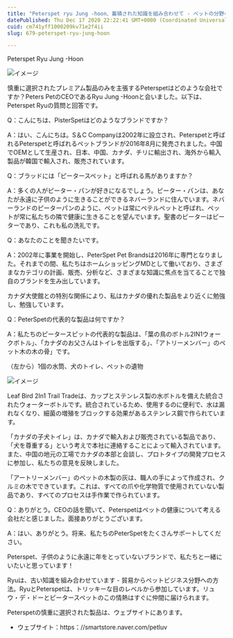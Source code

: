 ```yaml
---
title: "Peterspet ryu Jung -hoon、蓄積された知識を組み合わせて - ペットの分野への方法"
datePublished: Thu Dec 17 2020 22:22:41 GMT+0000 (Coordinated Universal Time)
cuid: cm741yff1000209kv71e2f4ii
slug: 679-peterspet-ryu-jung-hoon

---
```



Peterspet Ryu Jung -Hoon

![イメージ](https://cdn.hashnode.com/res/hashnode/image/upload/v1739494233194/eb8ec54f-fd9d-424c-b0d2-7ee4cc29aa80.jpeg)

慎重に選択されたプレミアム製品のみを主張するPeterspetはどのような会社ですか？Peters PetのCEOであるRyu Jung -Hoonと会いました。以下は、Peterspet Ryuの質問と回答です。

Q：こんにちは、PisterSpetはどのようなブランドですか？

A：はい、こんにちは。S＆C Companyは2002年に設立され、Peterspetと呼ばれるPeterspetと呼ばれるペットブランドが2016年8月に発売されました。中国でOEMとして生産され、日本、中国、カナダ、チリに輸出され、海外から輸入製品が韓国で輸入され、販売されています。

Q：ブラッドには「ピータースペット」と呼ばれる馬がありますか？

A：多くの人がピーター・パンが好きになるでしょう。ピーター・パンは、あなたが永遠に子供のように生きることができるネバーランドに住んでいます。ネバーランドのピーターパンのように、ペットは常にペテルペットと呼ばれ、ペットが常に私たちの隣で健康に生きることを望んでいます。聖書のピーターはピーターであり、これも私の洗礼です。

Q：あなたのことを聞きたいです。

A：2002年に事業を開始し、PeterSpet Pet Brandsは2016年に専門となりました。それまでの間、私たちはホームショッピングMDとして働いており、さまざまなカテゴリの計画、販売、分析など、さまざまな知識に焦点を当てることで独自のブランドを生み出しています。

カナダ大使館との特別な関係により、私はカナダの優れた製品をより近くに勉強し、勉強しています。

Q：PeterSpetの代表的な製品は何ですか？

A：私たちのピータースピットの代表的な製品は、「葉の鳥のボトル2IN1ウォークボトル」、「カナダのお父さんはトイレを出版する」、「アトリーメンバー」のペット木の木の骨」です。

（左から）1個の水筒、犬のトイレ、ペットの遺物

![イメージ](https://cdn.hashnode.com/res/hashnode/image/upload/v1739494235266/a497477d-5aca-4218-a9ef-4d8e775bfcc5.png)

Leaf Bird 2In1 Trail Tradeは、カップとステンレス製の水ボトルを備えた統合されたウォーターボトルです。統合されているため、使用するのに便利で、水は漏れなくなり、細菌の増殖をブロックする効果があるステンレス鋼で作られています。

「カナダの子犬トイレ」は、カナダで輸入および販売されている製品であり、「犬を尊重する」という考えで本社に連絡することによって輸入されています。また、中国の地元の工場でカナダの本部と会談し、プロトタイプの開発プロセスに参加し、私たちの意見を反映しました。

「アートリーメンバー」のペットの木製の灰は、職人の手によって作成され、クルミの木でできています。これは、すべての爪や化学物質で使用されていない製品であり、すべてのプロセスは手作業で作られています。

Q：ありがとう。CEOの話を聞いて、Peterspetはペットの健康について考える会社だと感じました。面接ありがとうございます。

A：はい、ありがとう。将来、私たちのPeterSpetをたくさんサポートしてください。

Peterspet、子供のように永遠に年をとっていないブランドで、私たちと一緒にいたいと思っています！

Ryuは、古い知識を組み合わせています - 貿易からペットビジネス分野への方法。RyuとPeterspetは、トリッキーな目のレベルから参加しています。リュウ・デ・ドーとピータースペットのこの情熱はすぐに仲間に届けられます。

Peterspetの慎重に選択された製品は、ウェブサイトにあります。

- ウェブサイト：https：//smartstore.naver.com/petluv